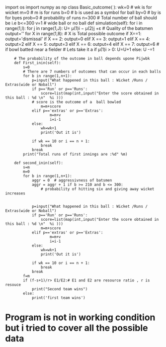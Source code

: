
import os
import numpy as np
class Basic_outcome( ):
        wk=0 # wk is for wicket
        m=0 # m is for runs
        b=0 # b is used as a symbol for ball
        by=0 # by is for byes
        prob=0 # probability of runs
        n=300 # Total number of ball should be i.e b<=300
        v=1 # wide ball or no ball
        def simulation(self):
            for i in range(1,I):
                for j in range(1,J):
                    U= µ(1)i − µ(2)j +ε # Quality of the batsmen
                    output=''
                    for X in range(1,8):
                    # X is Total possible outcome
                    if X==1:
                        output='dismissal'
                    if X == 2:
                        output=0
                    elif X == 3:
                        output=1
                    elif X == 4:
                        output=2
                    elif X == 5:
                        output=3
                    elif X == 6:
                        output=4
                    elif X == 7:
                        output=6
                    # if bowl batted near a fielder
                    # Lets take it a
                    if µ(1)i > 0:
                        U=U+1
                    else:
                        U -=1

        # The probability of the outcome in ball depends upone Pijwbk
        def First_inin(self):
            s=0
            # There are 7 numbers of outcomes that can occur in each balls
            for b in range(1,n+1):
                p=input("What happened in this ball : Wicket /Runs / Extras(wide or Noball")
                if p=='Run' or p=='Runs':
                    score=list(map(int,input("Enter the score obtained in this ball : %d \n"  %i )))
                # score is the outcome of a  ball bowled
                    m=m+score
                elif p=='extras' or p=='Extras':
                        m=m+v
                        i=i-1
                else:
                    wk=wk+1
                    print('Out it is')

                if wk == 10 or i == n + 1:
                    break
                break
            print("Total runs of first innings are :%d" %m)

        def second_inin(self):
            s=m
            m=0
            for b in range(1,n+1):
                aggr = 0  # aggressivness of batsmen
                aggr = aggr + 1 if b >= 210 and b <= 300:
                    # probability of hitting six and giving away wicket increases


                p=input("What happened in this ball : Wicket /Runs / Extras(wide or Noball")
                if p=='Run' or p=='Runs':
                    score=list(map(int,input("Enter the score obtained in this ball : %d \n"  %i )))
                    m=m+score
                elif p=='extras' or p=='Extras':
                        m=m+v
                        i=i-1
                else:
                    wk=wk+1
                    print('Out it is')

                if wk == 10 or i == n + 1:
                    break
                break
            f=m
            if (f-s+1)/r> E1/E2:# E1 and E2 are resource ratio , r is resouce
                print("Second team wins")
            else:
                print('first team wins')



# Program is not in working condition but i tried to cover all the possible data





